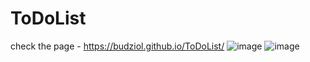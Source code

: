# ToDoList
check the page - https://budziol.github.io/ToDoList/
![image](https://user-images.githubusercontent.com/80367899/208137766-54998c39-8ac1-457e-ad5a-f11134c77770.png)
![image](https://user-images.githubusercontent.com/80367899/208137800-d2891596-d9cd-46be-9a6a-afa2a6dcba33.png)

